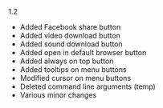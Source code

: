 
1.2
* Added Facebook share button
* Added video download button
* Added sound download button
* Added open in default browser button
* Added always on top button
* Added tooltips on menu buttons
* Modified cursor on menu buttons
* Deleted command line arguments (temp)
* Various minor changes